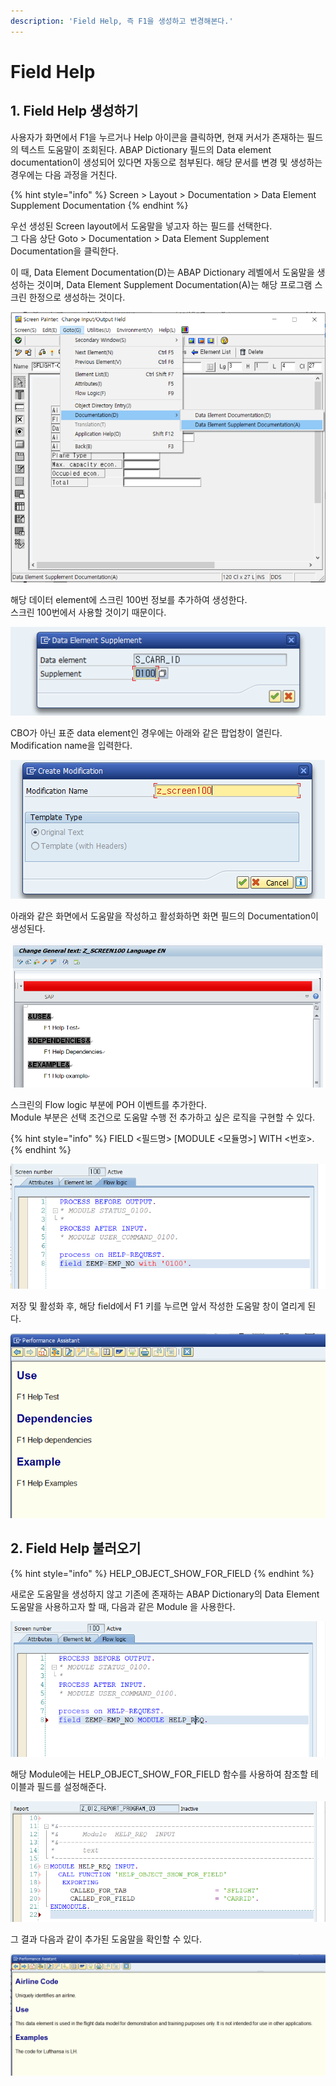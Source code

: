 ```yaml
---
description: 'Field Help, 즉 F1을 생성하고 변경해본다.'
---
```


# Field Help

## 1. Field Help 생성하기 

사용자가 화면에서 F1을 누르거나 Help 아이콘을 클릭하면, 현재 커서가 존재하는 필드의 텍스트 도움말이 조회된다. ABAP Dictionary 필드의 Data element documentation이 생성되어 있다면 자동으로 첨부된다. 해당 문서를 변경 및 생성하는 경우에는 다음 과정을 거친다.

{% hint style="info" %}
Screen &gt; Layout &gt; Documentation &gt; Data Element Supplement Documentation
{% endhint %}

우선 생성된 Screen layout에서 도움말을 넣고자 하는 필드를 선택한다.  
그 다음 상단 Goto &gt; Documentation &gt; Data Element Supplement Documentation을 클릭한다.

이 때, Data Element Documentation\(D\)는 ABAP Dictionary 레벨에서 도움말을 생성하는 것이며, Data Element Supplement Documentation\(A\)는 해당 프로그램 스크린 한정으로 생성하는 것이다. 

![Goto &amp;gt; Documentation &amp;gt; A](../../../.gitbook/assets/image%20%28146%29.png)

해당 데이터 element에 스크린 100번 정보를 추가하여 생성한다.   
스크린 100번에서 사용할 것이기 때문이다.

![Screen Supplement](../../../.gitbook/assets/image%20%28150%29.png)

CBO가 아닌 표준 data element인 경우에는 아래와 같은 팝업창이 열린다. Modification name을 입력한다.

![Modification name](../../../.gitbook/assets/image%20%28145%29.png)

아래와 같은 화면에서 도움말을 작성하고 활성화하면 화면 필드의 Documentation이 생성된다.

![Documentation](../../../.gitbook/assets/image%20%28141%29.png)

스크린의 Flow logic 부분에 POH 이벤트를 추가한다.  
Module 부분은 선택 조건으로 도움말 수행 전 추가하고 싶은 로직을 구현할 수 있다. 

{% hint style="info" %}
FIELD &lt;필드명&gt; \[MODULE &lt;모듈명&gt;\] WITH &lt;번호&gt;.
{% endhint %}

![Screen flow logic](../../../.gitbook/assets/image%20%28142%29.png)

저장 및 활성화 후, 해당 field에서 F1 키를 누르면 앞서 작성한 도움말 창이 열리게 된다. 

![](../../../.gitbook/assets/image%20%28152%29.png)



## 2. Field Help 불러오기 

{% hint style="info" %}
HELP\_OBJECT\_SHOW\_FOR\_FIELD
{% endhint %}

새로운 도움말을 생성하지 않고 기존에 존재하는 ABAP Dictionary의 Data Element 도움말을 사용하고자 할 때, 다음과 같은 Module 을 사용한다.

![](../../../.gitbook/assets/image%20%28151%29.png)

해당 Module에는 HELP\_OBJECT\_SHOW\_FOR\_FIELD 함수를 사용하여 참조할 테이블과 필드를 설정해준다.

![MODULE HELP\_REQ](../../../.gitbook/assets/image%20%28138%29.png)

그 결과 다음과 같이 추가된 도움말을 확인할 수 있다.

![](../../../.gitbook/assets/image%20%28140%29.png)

